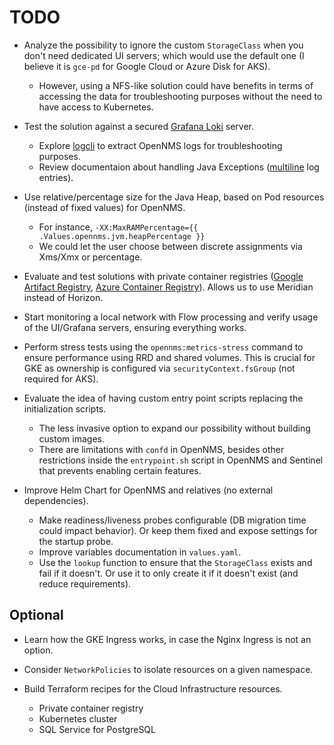 # TODO

* Analyze the possibility to ignore the custom `StorageClass` when you don't need dedicated UI servers; which would use the default one (I believe it is `gce-pd` for Google Cloud or Azure Disk for AKS).
  * However, using a NFS-like solution could have benefits in terms of accessing the data for troubleshooting purposes without the need to have access to Kubernetes.

* Test the solution against a secured [Grafana Loki](https://grafana.com/oss/loki/) server.
  * Explore [logcli](https://grafana.com/docs/loki/latest/getting-started/logcli/) to extract OpenNMS logs for troubleshooting purposes.
  * Review documentaion about handling Java Exceptions ([multiline](https://grafana.com/docs/loki/latest/clients/promtail/stages/multiline/) log entries).

* Use relative/percentage size for the Java Heap, based on Pod resources (instead of fixed values) for OpenNMS.
  * For instance, `-XX:MaxRAMPercentage={{ .Values.opennms.jvm.heapPercentage }}`
  * We could let the user choose between discrete assignments via Xms/Xmx or percentage.

* Evaluate and test solutions with private container registries ([Google Artifact Registry](https://cloud.google.com/artifact-registry/docs/overview), [Azure Container Registry](https://azure.microsoft.com/en-us/services/container-registry/)).
  Allows us to use Meridian instead of Horizon.

* Start monitoring a local network with Flow processing and verify usage of the UI/Grafana servers, ensuring everything works.

* Perform stress tests using the `opennms:metrics-stress` command to ensure performance using RRD and shared volumes. This is crucial for GKE as ownership is configured via `securityContext.fsGroup` (not required for AKS).

* Evaluate the idea of having custom entry point scripts replacing the initialization scripts.
  * The less invasive option to expand our possibility without building custom images.
  * There are limitations with `confd` in OpenNMS, besides other restrictions inside the `entrypoint.sh` script in OpenNMS and Sentinel that prevents enabling certain features.

* Improve Helm Chart for OpenNMS and relatives (no external dependencies).
  * Make readiness/liveness probes configurable (DB migration time could impact behavior). Or keep them fixed and expose settings for the startup probe.
  * Improve variables documentation in `values.yaml`.
  * Use the `lookup` function to ensure that the `StorageClass` exists and fail if it doesn't. Or use it to only create it if it doesn't exist (and reduce requirements).

## Optional

* Learn how the GKE Ingress works, in case the Nginx Ingress is not an option.

* Consider `NetworkPolicies` to isolate resources on a given namespace.

* Build Terraform recipes for the Cloud Infrastructure resources.
  * Private container registry
  * Kubernetes cluster
  * SQL Service for PostgreSQL
